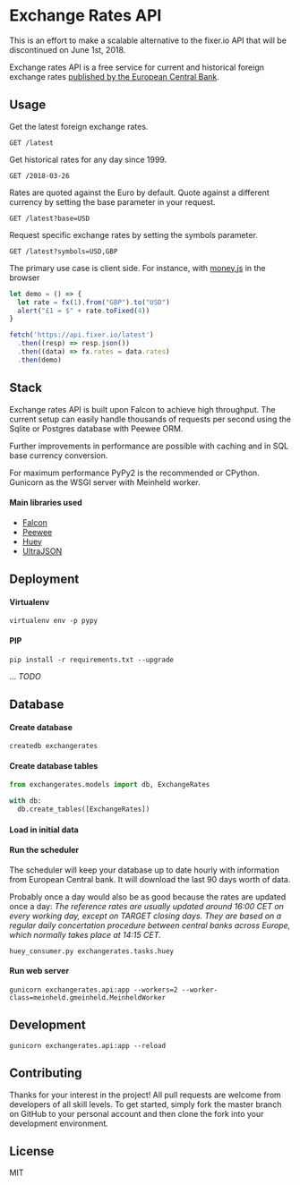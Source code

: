 # Exchange Rates API

This is an effort to make a scalable alternative to the fixer.io API that will be discontinued on June 1st, 2018.

Exchange rates API is a free service for current and historical foreign exchange rates [published by the European Central Bank](https://www.ecb.europa.eu/stats/policy_and_exchange_rates/euro_reference_exchange_rates/html/index.en.html).

## Usage

Get the latest foreign exchange rates.

```http
GET /latest
```

Get historical rates for any day since 1999.

```http
GET /2018-03-26
```

Rates are quoted against the Euro by default. Quote against a different currency by setting the base parameter in your request.

```http
GET /latest?base=USD
```

Request specific exchange rates by setting the symbols parameter.

```http
GET /latest?symbols=USD,GBP
```

The primary use case is client side. For instance, with [money.js](https://openexchangerates.github.io/money.js/) in the browser

```js
let demo = () => {
  let rate = fx(1).from("GBP").to("USD")
  alert("£1 = $" + rate.toFixed(4))
}

fetch('https://api.fixer.io/latest')
  .then((resp) => resp.json())
  .then((data) => fx.rates = data.rates)
  .then(demo)
```

## Stack

Exchange rates API is built upon Falcon to achieve high throughput. The current setup can easily handle thousands of requests per second using the Sqlite or Postgres database with Peewee ORM.

Further improvements in performance are possible with caching and in SQL base currency conversion.

For maximum performance PyPy2 is the recommended or CPython. Gunicorn as the WSGI server with Meinheld worker.

#### Main libraries used
* [Falcon](https://github.com/falconry/falcon)
* [Peewee](https://github.com/coleifer/peewee)
* [Huey](https://github.com/coleifer/huey)
* [UltraJSON](https://github.com/esnme/ultrajson)

## Deployment
#### Virtualenv
```shell
virtualenv env -p pypy
```

#### PIP
```shell
pip install -r requirements.txt --upgrade
```

...
_TODO_

## Database
#### Create database
```shell
createdb exchangerates
```

#### Create database tables
```python
from exchangerates.models import db, ExchangeRates

with db:
  db.create_tables([ExchangeRates])
```

#### Load in initial data

#### Run the scheduler
The scheduler will keep your database up to date hourly with information from European Central bank. It will download the last 90 days worth of data.

Probably once a day would also be as good because the rates are updated once a day:
_The reference rates are usually updated around 16:00 CET on every working day, except on TARGET closing days. They are based on a regular daily concertation procedure between central banks across Europe, which normally takes place at 14:15 CET._

```shell
huey_consumer.py exchangerates.tasks.huey
```

#### Run web server
```shell
gunicorn exchangerates.api:app --workers=2 --worker-class=meinheld.gmeinheld.MeinheldWorker
```

## Development
```shell
gunicorn exchangerates.api:app --reload
```

## Contributing
Thanks for your interest in the project! All pull requests are welcome from developers of all skill levels. To get started, simply fork the master branch on GitHub to your personal account and then clone the fork into your development environment.

## License
MIT